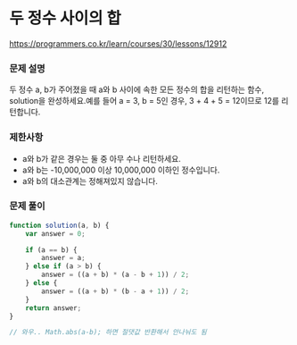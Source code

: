 # 두 정수 사이의 합

https://programmers.co.kr/learn/courses/30/lessons/12912

### 문제 설명

두 정수 a, b가 주어졌을 때 a와 b 사이에 속한 모든 정수의 합을 리턴하는 함수, solution을 완성하세요.예를 들어 a = 3, b = 5인 경우, 3 + 4 + 5 = 12이므로 12를 리턴합니다.

### 제한사항

- a와 b가 같은 경우는 둘 중 아무 수나 리턴하세요.
- a와 b는 -10,000,000 이상 10,000,000 이하인 정수입니다.
- a와 b의 대소관계는 정해져있지 않습니다.

### 문제 풀이

```jsx
function solution(a, b) {
	var answer = 0;

	if (a == b) {
		answer = a;
	} else if (a > b) {
		answer = ((a + b) * (a - b + 1)) / 2;
	} else {
		answer = ((a + b) * (b - a + 1)) / 2;
	}
	return answer;
}

// 와우.. Math.abs(a-b); 하면 절댓값 반환해서 안나눠도 됨
```
